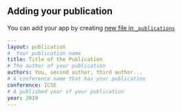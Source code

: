 ## Adding your publication

You can add your app by creating [new file in `_publications`](https://github.com/TRebirthC/verification-latency/new/main?filename=docs/_publications/your-publication-name.md)

```yaml
---
layout: publication
#  Your publication name
title: Title of the Publication
# The author of your publication
authors: You, second author, third author...
# A conference name that has your publication
conference: ICSE
# A published year of your publication
year: 2019
---
```
